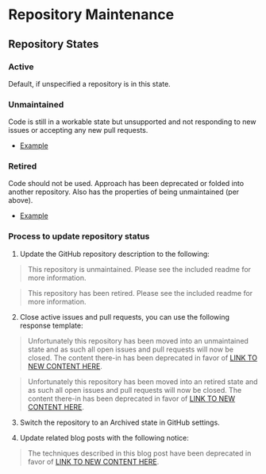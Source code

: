 # Repository Maintenance

## Repository States

### Active

Default, if unspecified a repository is in this state.

### Unmaintained

Code is still in a workable state but unsupported and not responding to new issues or accepting any new pull requests.

* [Example](https://github.com/filamentgroup/jQuery-Equal-Heights)

### Retired

Code should not be used. Approach has been deprecated or folded into another repository. Also has the properties of being unmaintained (per above).

* [Example](https://github.com/filamentgroup/face-off/)

### Process to update repository status

1. Update the GitHub repository description to the following:

> This repository is unmaintained. Please see the included readme for more information.

> This repository has been retired. Please see the included readme for more information.

2. Close active issues and pull requests, you can use the following response template:

> Unfortunately this repository has been moved into an unmaintained state and as such all open issues and pull requests will now be closed. The content there-in has been deprecated in favor of [LINK TO NEW CONTENT HERE]().

> Unfortunately this repository has been moved into an retired state and as such all open issues and pull requests will now be closed. The content there-in has been deprecated in favor of [LINK TO NEW CONTENT HERE]().

3. Switch the repository to an Archived state in GitHub settings.

4. Update related blog posts with the following notice:

> The techniques described in this blog post have been deprecated in favor of [LINK TO NEW CONTENT HERE]().
